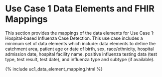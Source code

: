 # Use Case 1 Data Elements and FHIR Mappings

This section provides the mappings of the data elements for Use Case 1: Hospital-based Influenza Case Detection. This use case includes a minimum set of data elements which include: data elements to define the catchment area, patient age or date of birth, sex, race/ethnicity, hospital admission date, hospital facility name, positive influenza testing data (test type, test result, test date), and influenza type and subtype (if available).

{% include uc1_data_element_mapping.html %}
